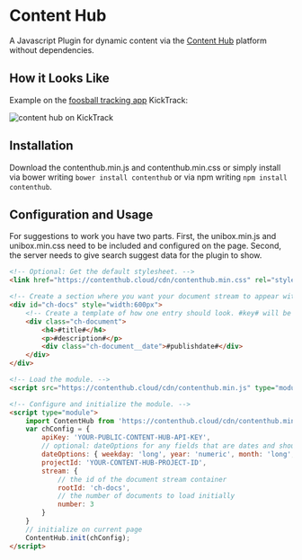 Content Hub
======

A Javascript Plugin for dynamic content via the [Content Hub](https://contenthub.cloud) platform without dependencies.

## How it Looks Like

Example on the [foosball tracking app](https://kicktrack.app) KickTrack:

![](https://github.com/ddsky/contenthub/blob/master/img/content-hub-example-1.jpg?raw=true "content hub on KickTrack")

## Installation

Download the contenthub.min.js and contenthub.min.css or simply install via bower writing `bower install contenthub` or via npm writing `npm install contenthub`.

## Configuration and Usage

For suggestions to work you have two parts. First, the unibox.min.js and unibox.min.css need to be included and configured on the page. Second, the server needs to give search suggest data for the plugin to show.

```html
<!-- Optional: Get the default stylesheet. -->
<link href="https://contenthub.cloud/cdn/contenthub.min.css" rel="stylesheet">

<!-- Create a section where you want your document stream to appear with id='ch-docs'. -->
<div id="ch-docs" style="width:600px">
    <!-- Create a template of how one entry should look. #key# will be replaced by the value of the field in the document with the key. -->
    <div class="ch-document">
        <h4>#title#</h4>
        <p>#description#</p>
        <div class="ch-document__date">#publishdate#</div>
    </div>
</div>

<!-- Load the module. -->
<script src="https://contenthub.cloud/cdn/contenthub.min.js" type="module"></script> 

<!-- Configure and initialize the module. -->
<script type="module">
    import ContentHub from 'https://contenthub.cloud/cdn/contenthub.min.js';
    var chConfig = {
        apiKey: 'YOUR-PUBLIC-CONTENT-HUB-API-KEY',
        // optional: dateOptions for any fields that are dates and should be formatted
        dateOptions: { weekday: 'long', year: 'numeric', month: 'long', day: 'numeric' },
        projectId: 'YOUR-CONTENT-HUB-PROJECT-ID',
        stream: {
            // the id of the document stream container
            rootId: 'ch-docs',
            // the number of documents to load initially
            number: 3
        }            
    }
    // initialize on current page
    ContentHub.init(chConfig);
</script> 
```